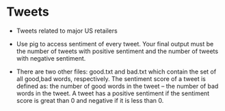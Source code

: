# Tweets

* Tweets related to major US retailers

* Use pig to access sentiment of every tweet. Your final output must be the number of tweets with positive sentiment and the number of tweets with negative sentiment.

* There are two other files: good.txt and bad.txt which contain the set of all good,bad words, respectively. The sentiment score of a tweet is defined as: the number of good words in the tweet – the number of bad words in the tweet. A tweet has a positive sentiment if the sentiment score is great than 0 and negative if it is less than 0.
